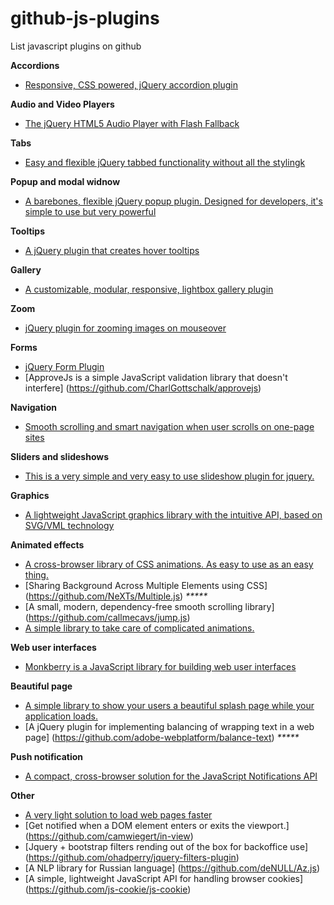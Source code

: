 # github-js-plugins
List javascript plugins on github

**Accordions**

* [Responsive, CSS powered, jQuery accordion plugin](https://github.com/vctrfrnndz/jquery-accordion)

**Audio and Video Players**

* [The jQuery HTML5 Audio Player with Flash Fallback](https://github.com/brianhadaway/UbaPlayer)

**Tabs**

* [Easy and flexible jQuery tabbed functionality without all the stylingk](https://github.com/JangoSteve/jQuery-EasyTabs)

**Popup and modal widnow**

* [A barebones, flexible jQuery popup plugin. Designed for developers, it's simple to use but very powerful](https://github.com/Toddish/Popup)

**Tooltips**

* [A jQuery plugin that creates hover tooltips](https://github.com/stevenbenner/jquery-powertip)

**Gallery**

* [A customizable, modular, responsive, lightbox gallery plugin](https://github.com/sachinchoolur/lightGallery)

**Zoom**

* [jQuery plugin for zooming images on mouseover](https://github.com/jackmoore/zoom)

**Forms**

* [jQuery Form Plugin](https://github.com/malsup/form)
* [ApproveJs is a simple JavaScript validation library that doesn't interfere] (https://github.com/CharlGottschalk/approvejs)

**Navigation**

* <a href="https://github.com/davist11/jQuery-One-Page-Nav">Smooth scrolling and smart navigation when user scrolls on one-page sites</a>

**Sliders and slideshows**

* [This is a very simple and very easy to use slideshow plugin for jquery.](https://github.com/Ephigenia/jquery.slideShow)

**Graphics**

* <a href="https://github.com/anychart/graphicsjs">A lightweight JavaScript graphics library with the intuitive API, based on SVG/VML technology</a>

**Animated effects**

* [A cross-browser library of CSS animations. As easy to use as an easy thing.](https://github.com/daneden/animate.css/)
* [Sharing Background Across Multiple Elements using CSS] (https://github.com/NeXTs/Multiple.js) <i>*****</i>
* [A small, modern, dependency-free smooth scrolling library] (https://github.com/callmecavs/jump.js)
* [A simple library to take care of complicated animations.](https://christinecha.github.io/choreographer-js/)

**Web user interfaces**

* [Monkberry is a JavaScript library for building web user interfaces](https://github.com/monkberry/monkberry)

**Beautiful page**

* [A simple library to show your users a beautiful splash page while your application loads.](https://github.com/Pathgather/please-wait)
* [A jQuery plugin for implementing balancing of wrapping text in a web page] (https://github.com/adobe-webplatform/balance-text) <i>*****</i>


**Push notification**
* [A compact, cross-browser solution for the JavaScript Notifications API](https://github.com/Nickersoft/push.js)


**Other**

* [A very light solution to load web pages faster](https://github.com/Easyfood/pageAccelerator)
* [Get notified when a DOM element enters or exits the viewport.] (https://github.com/camwiegert/in-view) 
* [Jquery + bootstrap filters rending out of the box for backoffice use] (https://github.com/ohadperry/jquery-filters-plugin)
* [A NLP library for Russian language] (https://github.com/deNULL/Az.js)
* [A simple, lightweight JavaScript API for handling browser cookies] (https://github.com/js-cookie/js-cookie)

